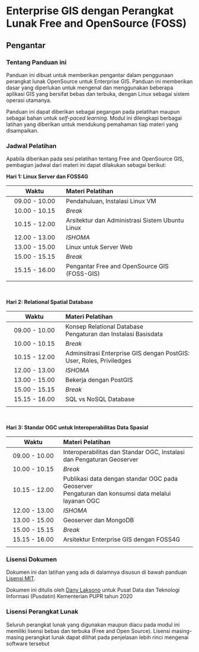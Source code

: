 # Enterprise GIS dengan Perangkat Lunak Free and OpenSource (FOSS)

## Pengantar

### Tentang Panduan ini

Panduan ini dibuat untuk memberikan pengantar dalam penggunaan perangkat lunak OpenSource untuk Enterprise GIS. Panduan ini memberikan dasar yang diperlukan untuk mengenal dan menggunakan beberapa aplikasi GIS yang bersifat bebas dan terbuka, dengan Linux sebagai sistem operasi utamanya.

Panduan ini dapat diberikan sebagai pegangan pada pelatihan maupun sebagai bahan untuk *self-paced learning*. Modul ini dilengkapi berbagai latihan yang diberikan untuk mendukung pemahaman tiap materi yang disampaikan.

### Jadwal Pelatihan

Apabila diberikan pada sesi pelatihan tentang Free and OpenSource GIS, pembagian jadwal dari materi ini dapat dilakukan sebagai berikut:



**Hari 1: Linux Server dan FOSS4G**

|     Waktu     | Materi Pelatihan                                           |
| :-----------: | :-------------------------------------------------------- |
| 09.00 - 10.00 | Pendahuluan, Instalasi Linux VM                            |
| 10.00 - 10.15 | *Break*                                                    |
| 10.15 - 12.00 | Arsitektur dan Administrasi Sistem Ubuntu Linux            |
| 12.00 - 13.00 | *ISHOMA*                                                   |
| 13.00 - 15.00 | Linux untuk Server Web                                     |
| 15.00 - 15.15 | *Break*                                                    |
| 15.15 - 16.00 | Pengantar Free and OpenSource GIS (FOSS-GIS)               |
|<img width=200/>|<img width=500/>|

<br/>


**Hari 2: Relational Spatial Database**

|     Waktu     | Materi Pelatihan                                             |
| :-----------: | :------------------------------------------------------------ |
| 09.00 - 10.00 | Konsep Relational Database<br/>Pengaturan dan Instalasi Basisdata |
| 10.00 - 10.15 | *Break*                                                      |
| 10.15 - 12.00 | Adminsitrasi Enterprise GIS dengan PostGIS: User, Roles, Priviledges |
| 12.00 - 13.00 | *ISHOMA*                                                     |
| 13.00 - 15.00 | Bekerja dengan PostGIS                                       |
| 15.00 - 15.15 | *Break*                                                      |
| 15.15 - 16.00 | SQL vs NoSQL Database                                        |
|<img width=200/>|<img width=500/>|

<br/>

**Hari 3: Standar OGC untuk Interoperabilitas Data Spasial**

|     Waktu     | Materi Pelatihan                                             |
| :-----------: | :------------------------------------------------------------ |
| 09.00 - 10.00 | Interoperabilitas dan Standar OGC, Instalasi dan Pengaturan Geoserver |
| 10.00 - 10.15 | *Break*                                                      |
| 10.15 - 12.00 | Publikasi data dengan standar OGC pada Geoserver<br/>Pengaturan dan konsumsi data melalui layanan OGC |
| 12.00 - 13.00 | *ISHOMA*                                                     |
| 13.00 - 15.00 | Geoserver dan MongoDB                                        |
| 15.00 - 15.15 | *Break*                                                      |
| 15.15 - 16.00 | Arsitektur Enterprise GIS dengan FOSS4G                      |
|<img width=200/>|<img width=500/>|


### Lisensi Dokumen 

Dokumen ini dan latihan yang ada di dalamnya disusun di bawah panduan [Lisensi MIT](https://opensource.org/licenses/MIT). 

Dokumen ini ditulis oleh [Dany Laksono](https://www.danylaksono.com/) untuk Pusat Data dan Teknologi Informasi (Pusdatin) Kementerian PUPR tahun 2020



### Lisensi Perangkat Lunak

Seluruh perangkat lunak yang digunakan maupun diacu pada modul ini memiliki lisensi bebas dan terbuka (Free and Open Source). Lisensi masing-masing perangkat lunak dapat dilihat pada penjelasan lebih rinci mengenai software tersebut


